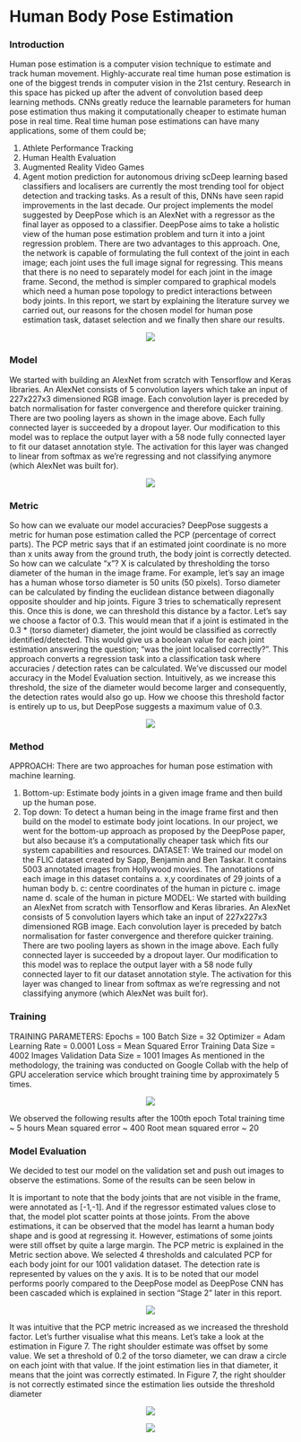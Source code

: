 # Human Body Pose Estimation

### Introduction

Human pose estimation is a computer vision technique to estimate and track human movement.
Highly-accurate real time human pose estimation is one of the biggest trends in computer vision in the
21st century. Research in this space has picked up after the advent of convolution based deep learning
methods. CNNs greatly reduce the learnable parameters for human pose estimation thus making it
computationally cheaper to estimate human pose in real time. Real time human pose estimations can have
many applications, some of them could be;
1. Athlete Performance Tracking
2. Human Health Evaluation
3. Augmented Reality Video Games
4. Agent motion prediction for autonomous driving
scDeep learning based classifiers and localisers are currently the most trending tool for object detection and tracking tasks. As a result of this, DNNs have seen rapid improvements in the last decade. Our project implements the model suggested by DeepPose which is an AlexNet with a regressor as the final layer as opposed to a classifier. DeepPose aims to take a holistic view of the human pose estimation problem and turn it into a joint regression problem.
There are two advantages to this approach. One, the network is capable of formulating the full context of the joint in each image; each joint uses the full image signal for regressing. This means that there is no need to separately model for each joint in the image frame. Second, the method is simpler compared to graphical models which need a human pose topology to predict interactions between body joints. In this report, we start by explaining the literature survey we carried out, our reasons for the chosen model for human pose estimation task, dataset selection and we finally then share our results.

<p align="center"><img src="https://raw.githubusercontent.com/deveshdatwani/human-pose-estimation/main/assets/CNNPOSE2.png"></p> 

### Model

We started with building an AlexNet from scratch with Tensorflow and Keras libraries. An AlexNet consists of 5 convolution layers which take an input of 227x227x3 dimensioned RGB image.
Each convolution layer is preceded by batch normalisation for faster convergence and therefore quicker
training. There are two pooling layers as shown in the image above. Each fully connected layer is
succeeded by a dropout layer. Our modification to this model was to replace the output layer with a 58
node fully connected layer to fit our dataset annotation style. The activation for this layer was changed to
linear from softmax as we’re regressing and not classifying anymore (which AlexNet was built for).

<p align="center"><img src="https://github.com/deveshdatwani/human-pose-estimation/blob/main/assets/CNNPose.png"></p> 

### Metric

So how can we evaluate our model accuracies? DeepPose suggests a metric for human pose estimation
called the PCP (percentage of correct parts).
The PCP metric says that if an estimated joint coordinate is no more than x units away from the ground
truth, the body joint is correctly detected. So how can we calculate “x”? X is calculated by thresholding
the torso diameter of the human in the image frame.
For example, let’s say an image has a human whose torso diameter is 50 units (50 pixels). Torso diameter
can be calculated by finding the euclidean distance between diagonally opposite shoulder and hip joints.
Figure 3 tries to schematically represent this.
Once this is done, we can threshold this distance by a factor. Let’s say we choose a factor of 0.3. This
would mean that if a joint is estimated in the 0.3 * (torso diameter) diameter, the joint would be classified
as correctly identified/detected. This would give us a boolean value for each joint estimation answering
the question; “was the joint localised correctly?”. This approach converts a regression task into a
classification task where accuracies / detection rates can be calculated. We’ve discussed our model
accuracy in the Model Evaluation section.
Intuitively, as we increase this threshold, the size of the diameter would become larger and consequently,
the detection rates would also go up. How we choose this threshold factor is entirely up to us, but
DeepPose suggests a maximum value of 0.3.

<p align="center"><img src="https://raw.githubusercontent.com/deveshdatwani/human-pose-estimation/main/assets/POS3.png"></p> 


### Method 

APPROACH:
There are two approaches for human pose estimation with machine learning.
1. Bottom-up: Estimate body joints in a given image frame and then build up the human pose.
2. Top down: To detect a human being in the image frame first and then build on the model to
estimate body joint locations.
In our project, we went for the bottom-up approach as proposed by the DeepPose paper, but also because
it’s a computationally cheaper task which fits our system capabilities and resources.
DATASET:
We trained our model on the FLIC dataset created by Sapp, Benjamin and Ben Taskar. It contains 5003
annotated images from Hollywood movies. The annotations of each image in this dataset contains
a. x,y coordinates of 29 joints of a human body
b. c: centre coordinates of the human in picture
c. image name
d. scale of the human in picture
MODEL:
We started with building an AlexNet from scratch with Tensorflow and Keras libraries.
An AlexNet consists of 5 convolution layers which take an input of 227x227x3 dimensioned RGB image.
Each convolution layer is preceded by batch normalisation for faster convergence and therefore quicker
training. There are two pooling layers as shown in the image above. Each fully connected layer is
succeeded by a dropout layer. Our modification to this model was to replace the output layer with a 58
node fully connected layer to fit our dataset annotation style. The activation for this layer was changed to
linear from softmax as we’re regressing and not classifying anymore (which AlexNet was built for).


### Training 

TRAINING PARAMETERS:
Epochs = 100
Batch Size = 32
Optimizer = Adam
Learning Rate = 0.0001
Loss = Mean Squared Error
Training Data Size = 4002 Images
Validation Data Size = 1001 Images
As mentioned in the methodology, the training was conducted on Google Collab with the help of GPU
acceleration service which brought training time by approximately 5 times.

<p align="center"><img src="https://raw.githubusercontent.com/deveshdatwani/human-pose-estimation/main/assets/THRESHOLD.png"></p> 

We observed the following results after the 100th epoch
Total training time ~ 5 hours
Mean squared error ~ 400
Root mean squared error ~ 20

### Model Evaluation

We decided to test our model on the validation set and push out images to observe the estimations. Some
of the results can be seen below in

It is important to note that the body joints that are not visible in the frame, were annotated as [-1,-1]. And
if the regressor estimated values close to that, the model plot scatter points at those joints.
From the above estimations, it can be observed that the model has learnt a human body shape and is good
at regressing it. However, estimations of some joints were still offset by quite a large margin.
The PCP metric is explained in the Metric section above. We selected 4 thresholds and calculated PCP for
each body joint for our 1001 validation dataset. The detection rate is represented by values on the y axis.
It is to be noted that our model performs poorly compared to the DeepPose model as DeepPose CNN has
been cascaded which is explained in section “Stage 2” later in this report.


<p align="center"><img src="https://raw.githubusercontent.com/deveshdatwani/human-pose-estimation/main/assets/SCREENTEST.png"></p> 

It was intuitive that the PCP metric increased as we increased the threshold factor.
Let’s further visualise what this means. Let’s take a look at the estimation in Figure 7. The right shoulder
estimate was offset by some value. We set a threshold of 0.2 of the torso diameter, we can draw a circle
on each joint with that value. If the joint estimation lies in that diameter, it means that the joint was
correctly estimated. In Figure 7, the right shoulder is not correctly estimated since the estimation lies
outside the threshold diameter

<p align="center"><img src="https://raw.githubusercontent.com/deveshdatwani/human-pose-estimation/main/assets/THRESHOLD.png"></p> 
<p align="center"><img src="https://raw.githubusercontent.com/deveshdatwani/human-pose-estimation/main/assets/POSETEST.png"></p> 

